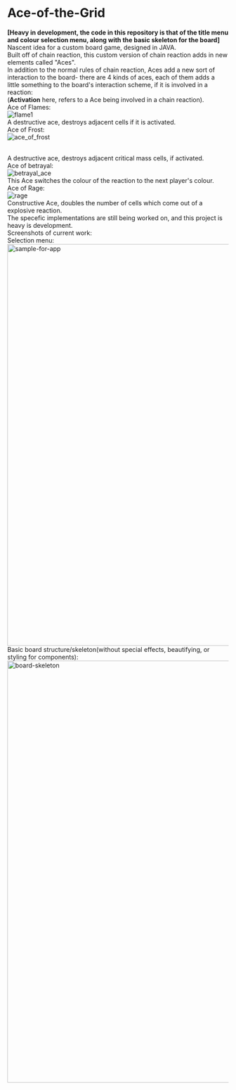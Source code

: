 # Ace-of-the-Grid
<strong>\[Heavy in development, the code in this repository is that of the title menu and colour selection menu, along with the basic skeleton for the board\]</strong><br>
Nascent idea for a custom board game, designed in JAVA.<br>
Built off of chain reaction, this custom version of chain reaction adds in new elements called "Aces".<br>
In addition to the normal rules of chain reaction, Aces add a new sort of interaction to the board- there are 4 kinds of aces, each of them adds a<br>
little something to the board's interaction scheme, if it is involved in a reaction:<br>
(<strong>Activation</strong> here, refers to a Ace being involved in a chain reaction).<br>
Ace of Flames:<br>
![flame1](https://user-images.githubusercontent.com/68727041/163702599-5c16ffc7-18ce-4a72-9aed-00ebaf48734a.png)
<br>
A destructive ace, destroys adjacent cells if it is activated.<br>
Ace of Frost:<br>
![ace_of_frost](https://user-images.githubusercontent.com/68727041/163702614-bf032b94-1465-4c75-998d-352bb1e898cb.png)

<br>
A destructive ace, destroys adjacent critical mass cells, if activated.<br>
Ace of betrayal:<br>
<image src="https://user-images.githubusercontent.com/68727041/163702621-7d18595f-c727-4627-8fbd-4161a8e8d22e.png" alt="betrayal_ace">

<br>
This Ace switches the colour of the reaction to the next player's colour.<br>
Ace of Rage:<br>
<image src="https://user-images.githubusercontent.com/68727041/163703380-28400d4a-be31-4c63-9778-56239e50f039.png" alt="rage">
<br>
Constructive Ace, doubles the number of cells which come out of a explosive reaction.<br>
The specefic implementations are still being worked on, and this project is heavy is development.<br>
  Screenshots of current work:
  <br>
  Selection menu:
  <br>
  <img width="914" alt="sample-for-app" src="https://user-images.githubusercontent.com/68727041/163703734-eec4a127-c05d-4058-8da0-54d8d324a06c.png">
  <br>
  Basic board structure/skeleton(without special effects, beautifying, or styling for components):
  <br>
  <img width="960" alt="board-skeleton" src="https://user-images.githubusercontent.com/68727041/163703768-93957094-dc68-4d00-b912-ed531fbdf7ad.png">

